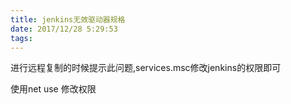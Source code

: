 ```yaml
---
title: jenkins无效驱动器规格
date: 2017/12/28 5:29:53
tags:
---
```



进行远程复制的时候提示此问题,services.msc修改jenkins的权限即可

  


使用net use 修改权限
